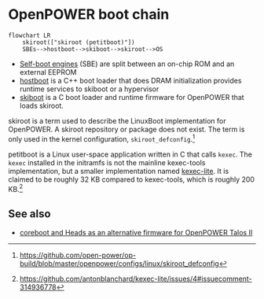 # OpenPOWER boot chain

```mermaid
flowchart LR
    skiroot(["skiroot (petitboot)"])
    SBEs-->hostboot-->skiboot-->skiroot-->OS
```

- [Self-boot engines](https://github.com/open-power/sbe) (SBE) are split
  between an on-chip ROM and an external EEPROM
- [hostboot](https://github.com/open-power/hostboot) is a C++ boot loader that
  does DRAM initialization provides runtime services to skiboot or a hypervisor
- [skiboot](https://github.com/open-power/skiboot) is a C boot loader and
  runtime firmware for OpenPOWER that loads skiroot.

skiroot is a term used to describe the LinuxBoot implementation for OpenPOWER.
A skiroot repository or package does not exist. The term is only used in the
kernel configuration, `skiroot_defconfig`.[^1]

petitboot is a Linux user-space application written in C that calls `kexec`.
The `kexec` installed in the initramfs is not the mainline kexec-tools
implementation, but a smaller implementation named
[kexec-lite](https://github.com/antonblanchard/kexec-lite). It is claimed to be
roughly 32 KB compared to kexec-tools, which is roughly 200 KB.[^2]

## See also

- [coreboot and Heads as an alternative firmware for OpenPOWER Talos
  II](https://openpower.foundation/blog/coreboot-on-talos2/)

[^1]: <https://github.com/open-power/op-build/blob/master/openpower/configs/linux/skiroot_defconfig>
[^2]: <https://github.com/antonblanchard/kexec-lite/issues/4#issuecomment-314936778>
